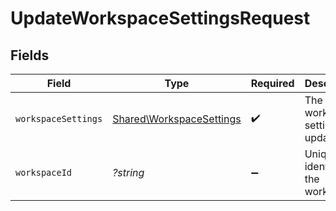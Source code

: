 # UpdateWorkspaceSettingsRequest


## Fields

| Field                                                                | Type                                                                 | Required                                                             | Description                                                          |
| -------------------------------------------------------------------- | -------------------------------------------------------------------- | -------------------------------------------------------------------- | -------------------------------------------------------------------- |
| `workspaceSettings`                                                  | [Shared\WorkspaceSettings](../../Models/Shared/WorkspaceSettings.md) | :heavy_check_mark:                                                   | The workspace settings to update.                                    |
| `workspaceId`                                                        | *?string*                                                            | :heavy_minus_sign:                                                   | Unique identifier of the workspace.                                  |